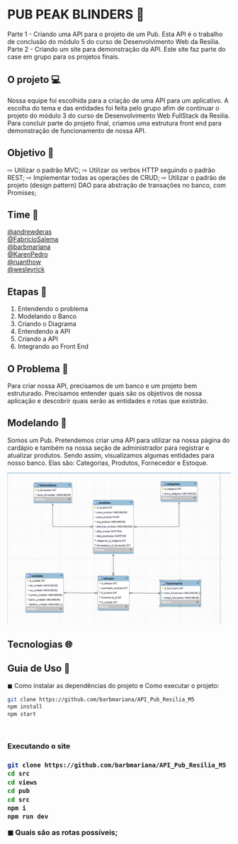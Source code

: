 # PUB PEAK BLINDERS :beers:
 Parte 1 - Criando uma API para o projeto de um Pub. Esta API é o trabalho de conclusão do módulo 5 do curso de Desenvolvimento Web da Resilia. 
 Parte 2 - Criando um site para demonstração da API. Este site faz parte do case em grupo para os projetos finais.
 
 ## O projeto 💻
Nossa equipe foi escolhida para a criação de uma API para um aplicativo. A escolha do tema e das entidades foi feita pelo grupo afim de continuar o projeto do módulo 3 do curso de Desenvolvimento Web FullStack da Resilia. Para concluir parte do projeto final, criamos uma estrutura front end para demonstração de funcionamento de nossa API. 
 
 ## Objetivo 📍
⇨ Utilizar o padrão MVC;
⇨ Utilizar os verbos HTTP seguindo o padrão REST;
⇨ Implementar todas as operações de CRUD;
⇨ Utilizar o padrão de projeto (design pattern) DAO para abstração de transações no banco, com Promises;

 ## Time 🧒
 
 <a href="https://github.com/AndrewDeras"> @andrewderas </a>
 <br>
 <a href="https://github.com/FabricioSalema"> @FabricioSalema </a>
 <br>
 <a href="https://github.com/barbmariana"> @barbmariana </a>
 <br>
 <a href="https://github.com/KarenPedro"> @KarenPedro </a>
 <br>
<a href="https://github.com/ruanthow"> @ruanthow </a>
 <br>
 <a href="https://github.com/wesleyrick"> @wesleyrick </a>

 
 
 ## Etapas :bookmark_tabs:
 1. Entendendo o problema
 2. Modelando o Banco   
 3. Criando o Diagrama
 5. Entendendo a API
 6. Criando a API
 7. Integrando ao Front End
 
 
## O Problema :shrug:
Para criar nossa API, precisamos de um banco e um projeto bem estruturado. Precisamos entender quais são os objetivos de nossa aplicação e descobrir quais serão as entidades e rotas que existirão.

## Modelando  :abacus:
Somos um Pub. Pretendemos criar uma API para utilizar na nossa página do cardápio e também na nossa seção de administrador para registrar e atualizar produtos. 
Sendo assim, visualizamos algumas entidades para nosso banco. Elas são: Categorias, Produtos, Fornecedor e Estoque. 

<img src="./src/images/novo_diagrama_pubBlinders.PNG"/>


 ## Tecnologias 🌐
 
 ## Guia de Uso :hammer:
 
◼ Como instalar as dependências do projeto e Como executar o projeto:

```bash
git clone https://github.com/barbmariana/API_Pub_Resilia_M5
npm install
npm start
```
<br>
<h3> Executando o site <h3>
 
```bash
git clone https://github.com/barbmariana/API_Pub_Resilia_M5
cd src
cd views
cd pub
cd src
npm i
npm run dev
```

◼ Quais são as rotas possíveis;

